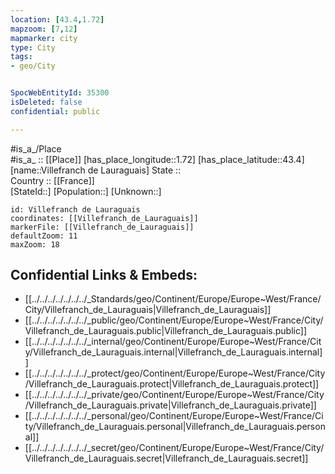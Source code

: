 ```yaml
---
location: [43.4,1.72] 
mapzoom: [7,12] 
mapmarker: city 
type: City
tags:
- geo/City


SpocWebEntityId: 35300
isDeleted: false
confidential: public

---
```

#is_a_/Place  
#is_a_ :: [[Place]] 
[has_place_longitude::1.72] 
[has_place_latitude::43.4] 
[name::Villefranch de Lauraguais] 
State ::  
Country :: [[France]]  
[StateId::] 
[Population::] 
[Unknown::] 


```leaflet
id: Villefranch de Lauraguais
coordinates: [[Villefranch_de_Lauraguais]] 
markerFile: [[Villefranch_de_Lauraguais]] 
defaultZoom: 11 
maxZoom: 18
```


## Confidential Links & Embeds: 
- [[../../../../../../../_Standards/geo/Continent/Europe/Europe~West/France/City/Villefranch_de_Lauraguais|Villefranch_de_Lauraguais]] 
- [[../../../../../../../_public/geo/Continent/Europe/Europe~West/France/City/Villefranch_de_Lauraguais.public|Villefranch_de_Lauraguais.public]] 
- [[../../../../../../../_internal/geo/Continent/Europe/Europe~West/France/City/Villefranch_de_Lauraguais.internal|Villefranch_de_Lauraguais.internal]] 
- [[../../../../../../../_protect/geo/Continent/Europe/Europe~West/France/City/Villefranch_de_Lauraguais.protect|Villefranch_de_Lauraguais.protect]] 
- [[../../../../../../../_private/geo/Continent/Europe/Europe~West/France/City/Villefranch_de_Lauraguais.private|Villefranch_de_Lauraguais.private]] 
- [[../../../../../../../_personal/geo/Continent/Europe/Europe~West/France/City/Villefranch_de_Lauraguais.personal|Villefranch_de_Lauraguais.personal]] 
- [[../../../../../../../_secret/geo/Continent/Europe/Europe~West/France/City/Villefranch_de_Lauraguais.secret|Villefranch_de_Lauraguais.secret]] 
